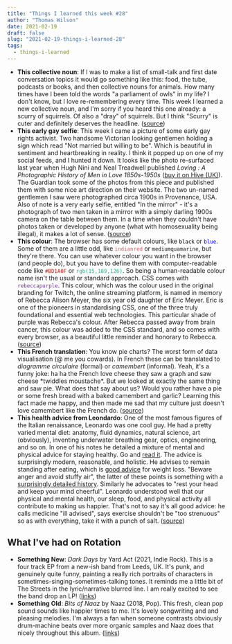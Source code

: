 ```yaml
---
title: "Things I learned this week #28"
author: "Thomas Wilson"
date: 2021-02-19
draft: false
slug: "2021-02-19-things-i-learned-28"
tags:
  - things-i-learned
---
```


- **This collective noun**: If I was to make a list of small-talk and first date conversation topics it would go something like this: food, the tube, podcasts or books, and then collective nouns for animals. How many times have I been told the words "a parliament of owls" in my life? I don't know, but I love re-remembering every time. This week I learned a new collective noun, and I'm sorry if you heard this one already: a scurry of squirrels. Of also a "dray" of squirrels. But I think "Scurry" is cuter and definitely deserves the headline. ([source](https://www.quora.com/What-is-a-group-of-squirrels-called))
- **This early gay selfie**: This week I came a picture of some early gay rights activist. Two handsome Victorian looking gentlemen holding a sign which read "Not married but willing to be". Which is beautiful in sentiment and heartbreaking in reality. I think it popped up on one of my social feeds, and I hunted it down. It looks like the photo re-surfaced last year when Hugh Nini and Neal Treadwell published _Loving : A Photographic History of Men in Love 1850s-1950s_ ([buy it on Hive (UK)](https://www.hive.co.uk/Product/Hugh-Nini/Loving--A-Photographic-History-of-Men-in-Love-1850s-1950s/25003310)). The Guardian took some of the photos from this piece and published them with some nice art direction on their website. The two un-named gentlemen I saw were photographed circa 1900s in Provenance, USA. Also of note is a very early selfie, entitled "In the mirror" - it's a photograph of two men taken in a mirror with a simply darling 1900s camera on the table between them. In a time when they couldn't have photos taken or developed by anyone (what with homosexuality being illegal), it makes a lot of sense. ([source](https://www.theguardian.com/artanddesign/gallery/2020/oct/16/men-in-love-from-the-1850s-nini-treadwell-in-pictures))
- **This colour**: The browser has some default colours, like <code style="color: black; background-color:white;">black</code> or <code style="color: blue; background-color:white;">blue</code>. Some of them are a little odd, like <code style="color: indianred;background-color:white;">indianred</code> or <code style="color: mediumquamarine">mediumquamarine</code>, but they're there. You can use whatever colour you want in the browser (and people do), but you have to define them with computer-readable code like <code style="color: #BD1A0F">#BD1A0F</code> or <code style="color:#0FBD7E;">rgb(15,189,126)</code>. So being a human-readable colour name isn't the usual or standard approach. CSS comes with <code style="color:rebeccapurple;background-color: white;">rebeccapurple</code>. This colour, which was the colour used in the original branding for Twitch, the online streaming platform, is named in memory of Rebecca Alison Meyer, the six year old daughter of Eric Meyer. Eric is one of the pioneers in standardising CSS, one of the three truly foundational and essential web technologies. This particular shade of purple was Rebecca's colour. After Rebecca passed away from brain cancer, this colour was added to the CSS standard, and so comes with every browser, as a beautiful little reminder and honorary to Rebecca. ([source](https://medium.com/@valgaze/the-hidden-purple-memorial-in-your-web-browser-7d84813bb416))
- **This French translation**: You know pie charts? The worst form of data visualisation (@ me you cowards). In French these can be translated to _diagramme circulaire_ (formal) or _camembert_ (informal). Yeah, it's a funny joke: ha ha the French love cheese they saw a graph and saw cheese \*twiddles moustache\*. But we looked at exactly the same thing and saw pie. What does that say about us? Would you rather have a pie or some fresh bread with a baked camembert and garlic? Learning this fact made me happy, and then made me sad that my culture just doesn't love camembert like the French do. ([source](https://www.quora.com/How-do-we-say-%E2%80%98pie-chart%E2%80%99-in-French))
- **This health advice from Leondardo**: One of the most famous figures of the Italian renaissance, Leonardo was one cool guy. He had a pretty varied mental diet: anatomy, fluid dynamics, natural science, art (obviously), inventing underwater breathing gear, optics, engineering, and so on. In one of his notes he detailed a mixture of mental and physical advice for staying healthy. Go and [read it](https://www.pbs.org/food/the-history-kitchen/leonardo-da-vinci/). The advice is surprisingly modern, reasonable, and holistic. He advises to remain standing after eating, which is [good advice](https://www.ncbi.nlm.nih.gov/pmc/articles/PMC3119587/) for weight loss. "Beware anger and avoid stuffy air", the latter of these points is something with a [surprisingly detailed history](https://www.smithsonianmag.com/history/when-fresh-air-went-out-fashion-hospitals-180963710/). Similarly he advocates to "rest your head and keep your mind cheerful". Leonardo understood well that our physical and mental health, our sleep, food, and physical activity all contribute to making us happier. That's not to say it's all good advice: he calls medicine "ill advised", says exercise shouldn't be "too strenuous" so as with everything, take it with a punch of salt. ([source](https://www.pbs.org/food/the-history-kitchen/leonardo-da-vinci/))

## What I've had on Rotation

- **Something New**: _Dark Days_ by Yard Act (2021, Indie Rock). This is a four track EP from a new-ish band from Leeds, UK. It's punk, and genuinely quite funny, painting a really rich portraits of characters in sometimes-singing-sometimes-talking tones. It reminds me a little bit of The Streets in the lyric/narrative blurred line. I am really excited to see the band drop an LP! ([links](https://songwhip.com/yardact/darkdays))
- **Something Old**: _Bits of Naaz_ by Naaz (2018, Pop). This fresh, clean pop sound sounds like happier times to me. It's lovely songwriting and and pleasing melodies. I'm always a fan when someone contrasts obviously drum-machine beats over more organic samples and Naaz does that nicely throughout this album. ([links](https://songwhip.com/naaz/bitsofnaaz))
